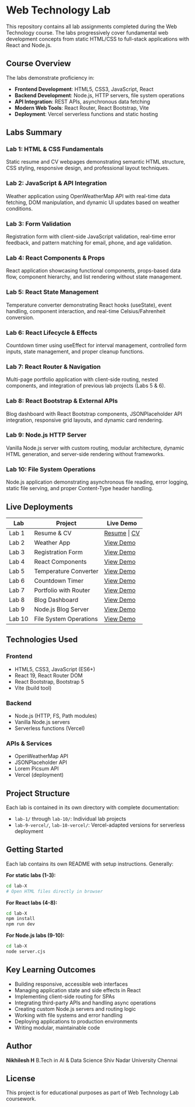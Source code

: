 # Web Technology Lab

This repository contains all lab assignments completed during the Web Technology course. The labs progressively cover fundamental web development concepts from static HTML/CSS to full-stack applications with React and Node.js.

## Course Overview

The labs demonstrate proficiency in:

-   **Frontend Development**: HTML5, CSS3, JavaScript, React
-   **Backend Development**: Node.js, HTTP servers, file system operations
-   **API Integration**: REST APIs, asynchronous data fetching
-   **Modern Web Tools**: React Router, React Bootstrap, Vite
-   **Deployment**: Vercel serverless functions and static hosting

## Labs Summary

### Lab 1: HTML & CSS Fundamentals

Static resume and CV webpages demonstrating semantic HTML structure, CSS styling, responsive design, and professional layout techniques.

### Lab 2: JavaScript & API Integration

Weather application using OpenWeatherMap API with real-time data fetching, DOM manipulation, and dynamic UI updates based on weather conditions.

### Lab 3: Form Validation

Registration form with client-side JavaScript validation, real-time error feedback, and pattern matching for email, phone, and age validation.

### Lab 4: React Components & Props

React application showcasing functional components, props-based data flow, component hierarchy, and list rendering without state management.

### Lab 5: React State Management

Temperature converter demonstrating React hooks (useState), event handling, component interaction, and real-time Celsius/Fahrenheit conversion.

### Lab 6: React Lifecycle & Effects

Countdown timer using useEffect for interval management, controlled form inputs, state management, and proper cleanup functions.

### Lab 7: React Router & Navigation

Multi-page portfolio application with client-side routing, nested components, and integration of previous lab projects (Labs 5 & 6).

### Lab 8: React Bootstrap & External APIs

Blog dashboard with React Bootstrap components, JSONPlaceholder API integration, responsive grid layouts, and dynamic card rendering.

### Lab 9: Node.js HTTP Server

Vanilla Node.js server with custom routing, modular architecture, dynamic HTML generation, and server-side rendering without frameworks.

### Lab 10: File System Operations

Node.js application demonstrating asynchronous file reading, error logging, static file serving, and proper Content-Type header handling.

## Live Deployments

| Lab    | Project                | Live Demo                                                                                                  |
| ------ | ---------------------- | ---------------------------------------------------------------------------------------------------------- |
| Lab 1  | Resume & CV            | [Resume](https://web-tech-lab-1.vercel.app/resume.html) \| [CV](https://web-tech-lab-1.vercel.app/cv.html) |
| Lab 2  | Weather App            | [View Demo](https://web-tech-lab-2.vercel.app/weather.html)                                                |
| Lab 3  | Registration Form      | [View Demo](https://web-tech-lab-3-one.vercel.app/form.html)                                               |
| Lab 4  | React Components       | [View Demo](https://web-tech-lab-4.vercel.app/)                                                            |
| Lab 5  | Temperature Converter  | [View Demo](https://web-tech-lab-5.vercel.app/)                                                            |
| Lab 6  | Countdown Timer        | [View Demo](https://web-tech-lab-6.vercel.app/)                                                            |
| Lab 7  | Portfolio with Router  | [View Demo](https://web-tech-lab-7.vercel.app/)                                                            |
| Lab 8  | Blog Dashboard         | [View Demo](https://web-tech-lab-8.vercel.app/)                                                            |
| Lab 9  | Node.js Blog Server    | [View Demo](https://web-tech-lab-9.vercel.app/)                                                            |
| Lab 10 | File System Operations | [View Demo](https://web-tech-lab-10.vercel.app/)                                                           |

## Technologies Used

### Frontend

-   HTML5, CSS3, JavaScript (ES6+)
-   React 19, React Router DOM
-   React Bootstrap, Bootstrap 5
-   Vite (build tool)

### Backend

-   Node.js (HTTP, FS, Path modules)
-   Vanilla Node.js servers
-   Serverless functions (Vercel)

### APIs & Services

-   OpenWeatherMap API
-   JSONPlaceholder API
-   Lorem Picsum API
-   Vercel (deployment)

## Project Structure

Each lab is contained in its own directory with complete documentation:

-   `lab-1/` through `lab-10/`: Individual lab projects
-   `lab-9-vercel/`, `lab-10-vercel/`: Vercel-adapted versions for serverless deployment

## Getting Started

Each lab contains its own README with setup instructions. Generally:

**For static labs (1-3):**

```bash
cd lab-X
# Open HTML files directly in browser
```

**For React labs (4-8):**

```bash
cd lab-X
npm install
npm run dev
```

**For Node.js labs (9-10):**

```bash
cd lab-X
node server.cjs
```

## Key Learning Outcomes

-   Building responsive, accessible web interfaces
-   Managing application state and side effects in React
-   Implementing client-side routing for SPAs
-   Integrating third-party APIs and handling async operations
-   Creating custom Node.js servers and routing logic
-   Working with file systems and error handling
-   Deploying applications to production environments
-   Writing modular, maintainable code

## Author

**Nikhilesh H**
B.Tech in AI & Data Science
Shiv Nadar University Chennai

## License

This project is for educational purposes as part of Web Technology Lab coursework.
